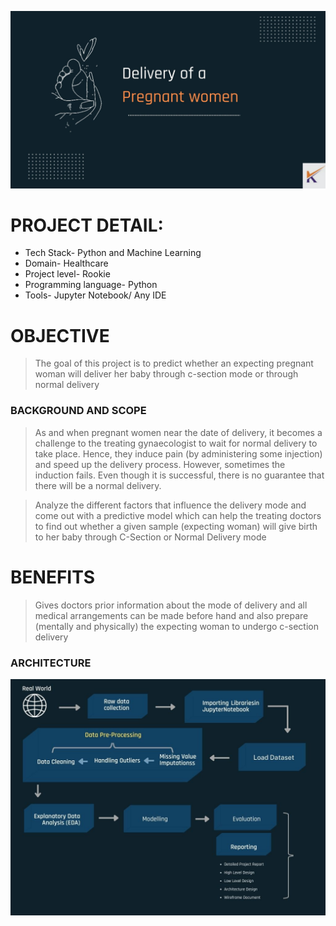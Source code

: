 

![](assets/p4.jpg)

# PROJECT DETAIL:

* Tech Stack- Python and Machine Learning
* Domain- Healthcare
* Project level- Rookie
* Programming language- Python
* Tools- Jupyter Notebook/ Any IDE 


# OBJECTIVE
 
> The goal of this project is to predict whether 
> an expecting pregnant woman will deliver her baby through c-section mode or through normal delivery



### BACKGROUND AND SCOPE

> As and when pregnant women near the date of delivery, it becomes a challenge to the treating gynaecologist to wait for normal delivery  to take place. Hence, they induce pain (by administering some injection) and speed up the delivery process. However, sometimes the induction fails. Even though it is successful, there is no guarantee that there will be a normal delivery.

> Analyze the different factors that influence the delivery mode and come out with a predictive model which can help the treating doctors to find out whether a given sample (expecting woman) will give birth to her baby through C-Section or Normal Delivery mode

# BENEFITS

> Gives doctors prior information about the mode of delivery and all medical arrangements can be made before hand and also prepare (mentally and physically)  the expecting woman to undergo c-section delivery

### ARCHITECTURE 

![](assets/p3.jpg) 



